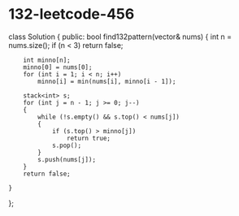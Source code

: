 # 132-leetcode-456


class Solution {
public:
    bool find132pattern(vector<int>& nums) {
       int n = nums.size();
        if (n < 3) 
            return false;
        
        int minno[n];
        minno[0] = nums[0];
        for (int i = 1; i < n; i++)
            minno[i] = min(nums[i], minno[i - 1]);
        
        stack<int> s;
        for (int j = n - 1; j >= 0; j--) 
        {
            while (!s.empty() && s.top() < nums[j]) 
            {
                if (s.top() > minno[j])
                    return true;
                s.pop();
            }
            s.push(nums[j]);
        }
        return false;
    
    }
};
